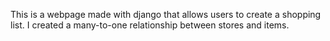 This is a webpage made with django that allows users to create a shopping list. I created a many-to-one relationship between stores and items. 
